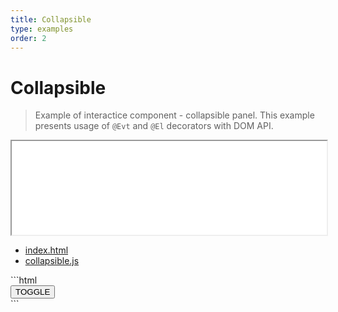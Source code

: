 ```yaml
---
title: Collapsible
type: examples
order: 2
---
```


# Collapsible

> Example of interactice component - collapsible panel. This example presents usage of `@Evt` and `@El` decorators with DOM API.

<iframe src="/examples/embed/collapsible.html" width="100%"></iframe>

<div class="tabs">
    <ul role="tablist">
    	<li role="presentation">
    		<a id="index-tab" href="#index" role="tab" aria-controls="foo" aria-selected="true">index.html</a>
    	</li>
    	<li role="presentation">
    		<a id="component-tab" href="#component" role="tab" aria-controls="bar">collapsible.js</a>
    	</li>
    </ul>
    <section id="index" role="tabpanel" aria-labelledby="index-tab">
    ```html
    <div class="collapsible">
        <button class="collapsible__button">TOGGLE</button>
        <section class="collapsible__panel" hidden="true">
            Hello world!
        </section>
    </div>
    ```
    </section>
    <section id="component" role="tabpanel" aria-labelledby="component-tab" hidden>
    ```js
    import { El, Evt, Component } from 'strudel';
    
    @Component('.collapsible')
    class Collapsible {
        @El('.collapsible__panel')
        panel
    
        @Evt('click .collapsible__button')
        toggle() {
            const state = (this.panel.attr('hidden') !== null);
    
            if (state) {
                this.panel.first().removeAttribute('hidden');
            } else {
                this.panel.attr('hidden', 'true');
            }
        }
    }
    ```
    </section>
</div>

